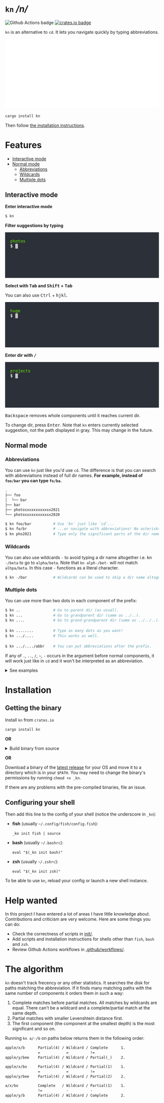 # `kn` */n/*

![Github Actions badge](https://github.com/micouy/kn/actions/workflows/tests.yml/badge.svg)
[![crates.io badge](https://img.shields.io/crates/v/kn.svg)](https://crates.io/crates/kn)

`kn` is an alternative to `cd`. It lets you navigate quickly by typing abbreviations.

<p align="center">
<img src="assets/demo.svg" />
</p>

```bash
cargo install kn
```

Then follow [the installation instructions](#installation).


# Features

* [Interactive mode](#interactive-mode)
* [Normal mode](#normal-mode)
  * [Abbreviations](#abbreviations)
  * [Wildcards](#wildcards)
  * [Multiple dots](#multiple-dots)

## Interactive mode

**Enter interactive mode**
```bash
$ kn
```

**Filter suggestions by typing**

![demo](assets/filter.gif)

**Select with <kbd>Tab</kbd> and <kbd>Shift</kbd> + <kbd>Tab</kbd>**

You can also use <kbd>Ctrl</kbd> + <kbd>hjkl</kbd>.

![demo](assets/select.gif)

**Enter dir with <kbd>/</kbd>**

![demo](assets/enter-dir.gif)

<kbd>Backspace</kbd> removes whole components until it reaches current dir.

To change dir, press <kbd>Enter</kbd>. Note that `kn` enters currently selected suggestion, not the path displayed in gray. This may change in the future.

## Normal mode

### Abbreviations

You can use `kn` just like you'd use `cd`. The difference is that you can search with abbreviations instead of full dir names. **For example, instead of `foo/bar` you can type `fo/ba`.**

```
.
├── foo
│  └── bar
├── bar
├── photosxxxxxxxxxxx2021
└── photosxxxxxxxxxxx2020
```

```bash
$ kn foo/bar          # Use `kn` just like `cd`...
$ kn fo/br            # ...or navigate with abbreviations! No asterisks required.
$ kn pho2021          # Type only the significant parts of the dir name. You can skip the middle part.
```

### Wildcards

You can also use wildcards `-` to avoid typing a dir name altogether i.e. kn `-/beta` to go to `alpha/beta`. Note that `kn alph-/bet-` will not match `alhpa/beta`. In this case `-` functions as a literal character.

```bash
$ kn -/bar            # Wildcards can be used to skip a dir name altogether (changes dir to ./foo/bar/).
```

### Multiple dots

You can use more than two dots in each component of the prefix:

```bash
$ kn ..               # Go to parent dir (as usual).
$ kn ...              # Go to grandparent dir (same as ../..).
$ kn ....             # Go to grand-grandparent dir (same as ../../..).

$ kn ........         # Type as many dots as you want!
$ kn .../....         # This works as well.

$ kn .../..../abbr    # You can put abbreviations after the prefix.
```

If any of `.`, `..`, `/`, `~`, `-` occurs in the argument before normal components, it will work just like in `cd` and it won't be interpreted as an abbreviation.

<details>
  <summary>See examples</summary>
  The mentioned components work as usual:

  ```
  $ kn .
  $ kn ./abbr
  $ kn ..
  $ kn ../..
  $ kn ../../abbr

  $ kn /
  $ kn /abbr

  $ kn ~
  $ kn ~/abbr

  $ kn -
  ```
</details>


# Installation

## Getting the binary

Install `kn` from `crates.io`

```bash
cargo install kn
```

**OR**

<details>
<summary>Build binary from source</summary>

1. `git clone https://github.com/micouy/kn.git`
2. `cd kn`
3. Put the binary in a folder that is in `PATH`:

   `cargo build -Z unstable-options --out-dir DIR_IN_PATH --release`

   Or just build it and copy the binary to that dir:

   `cargo build --release`

   `cp target/release/_kn DIR_IN_PATH`
</details>

**OR**

Download a binary of the [latest release](https://github.com/micouy/kn/releases/latest) for your OS and move it to a directory which is in your `$PATH`. You may need to change the binary's permissions by running `chmod +x _kn`.

If there are any problems with the pre-compiled binaries, file an issue.

## Configuring your shell

Then add this line to the config of your shell (notice the underscore in `_kn`):

* **fish** (usually `~/.config/fish/config.fish`):

  `_kn init fish | source`
* **bash** (usually `~/.bashrc`):

  `eval "$(_kn init bash)"`

* **zsh** (usually `~/.zshrc`):

  `eval "$(_kn init zsh)"`

To be able to use `kn`, reload your config or launch a new shell instance.


# Help wanted

In this project I have entered a lot of areas I have little knowledge about. Contributions and criticism are very welcome. Here are some things you can do:

- Check the correctness of scripts in [init/](init/).
- Add scripts and installation instructions for shells other than `fish`, `bash` and `zsh`.
- Review Github Actions workflows in [.github/workflows/](.github/workflows/).


# The algorithm

`kn` doesn't track frecency or any other statistics. It searches the disk for paths matching the abbreviation. If it finds many matching paths with the same number of components it orders them in such a way:

1. Complete matches before partial matches. All matches by wildcards are equal. There can't be a wildcard and a complete/partial match at the same depth.
2. Partial matches with smaller Levenshtein distance first.
3. The first component (the component at the smallest depth) is the most significant and so on.

Running `kn a/-/b` on paths below returns them in the following order:

```
apple/x/b      Partial(4) / Wildcard / Complete      1.
               =            =          !=
apple/y/bee    Partial(4) / Wildcard / Partial(_)    2.
```

```
apple/x/bo     Partial(4) / Wildcard / Partial(1)    1.
               =            =          !=
apple/y/bee    Partial(4) / Wildcard / Partial(2)    2.
```

```
a/x/bo         Complete   / Wildcard / Partial(1)    1.
               !=           -          -
apple/y/b      Partial(4) / Wildcard / Complete      2.
```

